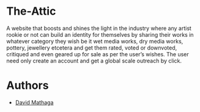 # The-Attic
A website that boosts and shines the light in the industry where any artist rookie or not can build an identity for themselves by sharing their works in whatever category they wish be it wet media works, dry media works, pottery, jewellery etcetera and get them rated, voted or downvoted, critiqued and even geared up for sale as per the user’s wishes. The user need only create an account and get a global scale outreach by click.


# Authors

- [David Mathaga](https://github.com/davospots)